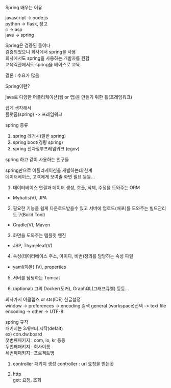 Spring 배우는 이유

javascript -> node.js  
python -> flask, 장고  
c -> asp  
java -> spring

Spring은 검증된 툴이다  
검증되었으니 회사에서 spring을 사용  
회사에서도 spring을 사용하는 개발자를 원함  
교육긱관에서도 spring을 베이스로 교육

결론 : 수요가 많음

Spring이란?

java로 다양한 어플리케이션(웹 or 앱)을 만들기 위한 틀(프레임워크)

쉽게 생각해서  
플랫폼(spring) -> 프레임워크

spring 종류

1. spring 레거시(일반 spring)
2. spring boot(경량 spring)
3. spring 전자정부프레임워크 (egov)

spring 하고 같이 사용하는 친구들  

spring만으로 어플리케이션을 개발하는데 한계  
데이터베이스, 고객에게 보여줄 화면 필요 등등...

1. 데이터베이스 연결과 데이터 생성, 호출, 삭제, 수정을 도와주는 ORM
- Mybatis(V), JPA

2. 필요한 기능을 쉽게 다운로드받을수 있고 서버에 업로드(배포)를 도와주는 빌드관리 도구(Build Tool)
- Gradle(V), Maven

3. 화면을 도와주는 템플릿 엔진
- JSP, Thymeleaf(V)

4. 속성(데이터베이스 주소, 아이디, 비번)정의를 담당하는 속성 파일
- yaml(야믈) (V), properties

5. 서버를 담당하는 Tomcat

6. (optional) 그외 Docker(도커), GraphQL(그래프큐엘) 등등...

회사가서  이클립스 or sts(IDE) 한글설정  
window -> preferences -> encoding 검색 general (workspace)선택 -> text file encoding -> other -> UTF-8 

spring 규칙  
패키지는 3개부터 시작(defalt)  
ex) con.dw.board  
첫번째패키지 : com, io, kr 등등  
두번째패키지 : 회사이름  
세번째패키지 : 프로젝트명

1. controller 패키지 생성
controller : url 요청을 받는곳

2. http  
get: 요청, 조회
